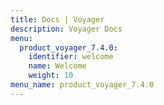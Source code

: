 ```yaml
---
title: Docs | Voyager
description: Voyager Docs
menu:
  product_voyager_7.4.0:
    identifier: welcome
    name: Welcome
    weight: 10
menu_name: product_voyager_7.4.0
---
```

